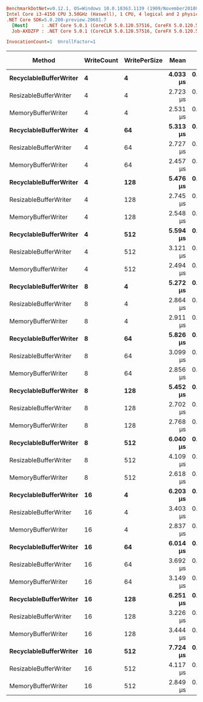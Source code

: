 ``` ini

BenchmarkDotNet=v0.12.1, OS=Windows 10.0.18363.1139 (1909/November2018Update/19H2)
Intel Core i3-4150 CPU 3.50GHz (Haswell), 1 CPU, 4 logical and 2 physical cores
.NET Core SDK=5.0.200-preview.20601.7
  [Host]     : .NET Core 5.0.1 (CoreCLR 5.0.120.57516, CoreFX 5.0.120.57516), X64 RyuJIT
  Job-AXDZFP : .NET Core 5.0.1 (CoreCLR 5.0.120.57516, CoreFX 5.0.120.57516), X64 RyuJIT

InvocationCount=1  UnrollFactor=1  

```
|                 Method | WriteCount | WritePerSize |     Mean |     Error |    StdDev |   Median | Gen 0 | Gen 1 | Gen 2 | Allocated |
|----------------------- |----------- |------------- |---------:|----------:|----------:|---------:|------:|------:|------:|----------:|
| **RecyclableBufferWriter** |          **4** |            **4** | **4.033 μs** | **0.5064 μs** | **1.4201 μs** | **3.800 μs** |     **-** |     **-** |     **-** |     **328 B** |
|  ResizableBufferWriter |          4 |            4 | 2.723 μs | 0.2535 μs | 0.7066 μs | 2.500 μs |     - |     - |     - |     136 B |
|     MemoryBufferWriter |          4 |            4 | 2.531 μs | 0.2275 μs | 0.6229 μs | 2.300 μs |     - |     - |     - |      80 B |
| **RecyclableBufferWriter** |          **4** |           **64** | **5.313 μs** | **0.4792 μs** | **1.3037 μs** | **5.100 μs** |     **-** |     **-** |     **-** |     **328 B** |
|  ResizableBufferWriter |          4 |           64 | 2.727 μs | 0.3867 μs | 1.0650 μs | 2.400 μs |     - |     - |     - |     552 B |
|     MemoryBufferWriter |          4 |           64 | 2.457 μs | 0.3075 μs | 0.8723 μs | 2.200 μs |     - |     - |     - |     320 B |
| **RecyclableBufferWriter** |          **4** |          **128** | **5.476 μs** | **0.4493 μs** | **1.2524 μs** | **5.500 μs** |     **-** |     **-** |     **-** |     **328 B** |
|  ResizableBufferWriter |          4 |          128 | 2.745 μs | 0.2691 μs | 0.7456 μs | 2.600 μs |     - |     - |     - |    1000 B |
|     MemoryBufferWriter |          4 |          128 | 2.548 μs | 0.2919 μs | 0.8234 μs | 2.350 μs |     - |     - |     - |     576 B |
| **RecyclableBufferWriter** |          **4** |          **512** | **5.594 μs** | **0.5938 μs** | **1.6354 μs** | **5.750 μs** |     **-** |     **-** |     **-** |     **328 B** |
|  ResizableBufferWriter |          4 |          512 | 3.121 μs | 0.3549 μs | 0.9833 μs | 2.800 μs |     - |     - |     - |    3688 B |
|     MemoryBufferWriter |          4 |          512 | 2.494 μs | 0.2638 μs | 0.7309 μs | 2.200 μs |     - |     - |     - |    2112 B |
| **RecyclableBufferWriter** |          **8** |            **4** | **5.272 μs** | **0.4537 μs** | **1.2421 μs** | **5.500 μs** |     **-** |     **-** |     **-** |     **328 B** |
|  ResizableBufferWriter |          8 |            4 | 2.864 μs | 0.2665 μs | 0.7339 μs | 2.750 μs |     - |     - |     - |     192 B |
|     MemoryBufferWriter |          8 |            4 | 2.911 μs | 0.3855 μs | 1.0873 μs | 2.600 μs |     - |     - |     - |      96 B |
| **RecyclableBufferWriter** |          **8** |           **64** | **5.826 μs** | **0.4714 μs** | **1.2904 μs** | **6.250 μs** |     **-** |     **-** |     **-** |     **328 B** |
|  ResizableBufferWriter |          8 |           64 | 3.099 μs | 0.3733 μs | 1.0343 μs | 2.750 μs |     - |     - |     - |    1088 B |
|     MemoryBufferWriter |          8 |           64 | 2.856 μs | 0.3482 μs | 0.9763 μs | 2.600 μs |     - |     - |     - |     576 B |
| **RecyclableBufferWriter** |          **8** |          **128** | **5.452 μs** | **0.4959 μs** | **1.3408 μs** | **5.800 μs** |     **-** |     **-** |     **-** |     **328 B** |
|  ResizableBufferWriter |          8 |          128 | 2.702 μs | 0.2526 μs | 0.6830 μs | 2.400 μs |     - |     - |     - |    2048 B |
|     MemoryBufferWriter |          8 |          128 | 2.768 μs | 0.3238 μs | 0.9185 μs | 2.300 μs |     - |     - |     - |    1088 B |
| **RecyclableBufferWriter** |          **8** |          **512** | **6.040 μs** | **0.6469 μs** | **1.8032 μs** | **6.050 μs** |     **-** |     **-** |     **-** |     **328 B** |
|  ResizableBufferWriter |          8 |          512 | 4.109 μs | 0.4710 μs | 1.2893 μs | 3.900 μs |     - |     - |     - |    7808 B |
|     MemoryBufferWriter |          8 |          512 | 2.618 μs | 0.2925 μs | 0.8154 μs | 2.300 μs |     - |     - |     - |    4160 B |
| **RecyclableBufferWriter** |         **16** |            **4** | **6.203 μs** | **0.5283 μs** | **1.4461 μs** | **6.500 μs** |     **-** |     **-** |     **-** |     **328 B** |
|  ResizableBufferWriter |         16 |            4 | 3.403 μs | 0.4541 μs | 1.2733 μs | 3.100 μs |     - |     - |     - |     280 B |
|     MemoryBufferWriter |         16 |            4 | 2.837 μs | 0.2969 μs | 0.8178 μs | 2.500 μs |     - |     - |     - |     128 B |
| **RecyclableBufferWriter** |         **16** |           **64** | **6.014 μs** | **0.5736 μs** | **1.5311 μs** | **5.900 μs** |     **-** |     **-** |     **-** |     **328 B** |
|  ResizableBufferWriter |         16 |           64 | 3.692 μs | 0.4849 μs | 1.3757 μs | 3.100 μs |     - |     - |     - |    2136 B |
|     MemoryBufferWriter |         16 |           64 | 3.149 μs | 0.3655 μs | 1.0310 μs | 2.800 μs |     - |     - |     - |    1088 B |
| **RecyclableBufferWriter** |         **16** |          **128** | **6.251 μs** | **0.5624 μs** | **1.5395 μs** | **6.600 μs** |     **-** |     **-** |     **-** |     **328 B** |
|  ResizableBufferWriter |         16 |          128 | 3.226 μs | 0.3098 μs | 0.8532 μs | 3.000 μs |     - |     - |     - |    4120 B |
|     MemoryBufferWriter |         16 |          128 | 3.444 μs | 0.4646 μs | 1.3479 μs | 3.100 μs |     - |     - |     - |    2112 B |
| **RecyclableBufferWriter** |         **16** |          **512** | **7.724 μs** | **0.5955 μs** | **1.6302 μs** | **7.900 μs** |     **-** |     **-** |     **-** |     **328 B** |
|  ResizableBufferWriter |         16 |          512 | 4.117 μs | 0.4940 μs | 1.3934 μs | 3.400 μs |     - |     - |     - |   16024 B |
|     MemoryBufferWriter |         16 |          512 | 2.849 μs | 0.2506 μs | 0.6776 μs | 2.600 μs |     - |     - |     - |    8256 B |

